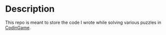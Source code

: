 # Description

This repo is meant to store the code I wrote while solving various puzzles in [CodinGame](https://www.codingame.com/).
